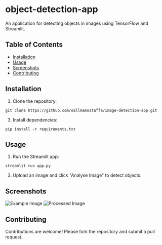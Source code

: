 # object-detection-app

An application for detecting objects in images using TensorFlow and Streamlit.

## Table of Contents

- [Installation](#installation)
- [Usage](#usage)
- [Screenshots](#screenshots)
- [Contributing](#contributing)


## Installation

1. Clone the repository:
```
git clone https://github.com/sallmamostaffa/image-detection-app.git
```

3. Install dependencies:
```
pip install -r requirements.txt
```

## Usage

1. Run the Streamlit app:
  ```
streamlit run app.py
```

3. Upload an image and click "Analyse Image" to detect objects.

## Screenshots

![Example Image](https://raw.githubusercontent.com/sallmamostaffa/image-detection-app/main/Develop%20AIpowered%20he%20(1).jpg)
![Processed Image](https://raw.githubusercontent.com/sallmamostaffa/image-detection-app/main/Screenshot%202024-06-21%20163223.png)

## Contributing

Contributions are welcome! Please fork the repository and submit a pull request.
